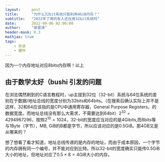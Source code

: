 ```yaml
---
layout:     post
title:      "为什么32bit系统只能利用4GiB内存？"
subtitle:   "2022年了真的有人还在用32bit系统吗"
date:       2022-09-06 02:00:00
author:     "泉雲清"
header-mask: 0.3
mathjax: true
tags: 
    - 杂谈
    - 硬件
---
```

因为一个内存地址对应8bits内存啊！以上
## 由于数学太好（bushi 引发的问题
在浏览偶然刷到的C语言教程时，up主提到32位（32-bit）系统与64位系统的差别在于数据/地址总线的宽度分别为32bits和64bits。（在搜索后确认实际上并不是这样，32和64应该指的是CPU中通用寄存器，General Purpose Registers，的数据宽度。而地址总线没有那么大需求，不需要达到64bit）$2^{32} = 4 294 967 296$，按照$2^{10}=1024$，32-bit的宽度应当对应的是4Gibits,而8bits等与1Byte（字节），MB, GiB的B都是字节，所以应该对应的是0.5GiB。那4GB又是从哪来的？

想了想看了看才知道，地址总线传递的是内存的地址，而由于成本原因，一个字节的内存拥有同一个编号，并不能对应到比特。所以32-bit的宽度确实只能传0.5GiB大小的地址，但地址对应了$0.5 \times 8 = 4$GiB大小的内存。